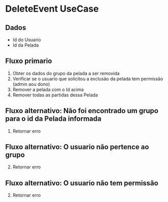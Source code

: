 # DeleteEvent UseCase

## Dados
* Id do Usuario
* Id da Pelada

## Fluxo primario
1. Obter os dados do grupo da pelada a ser removida
2. Verificar se o usuario que solicitou a exclusão da pelada tem permissão (admin aou dono)
3. Remover a pelada com o Id acima
4. Remover todas as partidas dessa Pelada

## Fluxo alternativo: Não foi encontrado um grupo para o id da Pelada informada
1. Retornar erro

## Fluxo alternativo: O usuario não pertence ao grupo
2. Retornar erro

## Fluxo alternativo: O usuario não tem permissão
2. Retornar erro